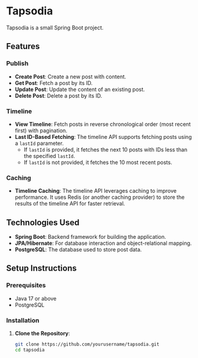 # Tapsodia

Tapsodia is a small Spring Boot project.
## Features

### Publish
- **Create Post**: Create a new post with content.
- **Get Post**: Fetch a post by its ID.
- **Update Post**: Update the content of an existing post.
- **Delete Post**: Delete a post by its ID.

### Timeline

- **View Timeline**: Fetch posts in reverse chronological order (most recent first) with pagination.
- **Last ID-Based Fetching**: The timeline API supports fetching posts using a `lastId` parameter.
   - If `lastId` is provided, it fetches the next 10 posts with IDs less than the specified `lastId`.
   - If `lastId` is not provided, it fetches the 10 most recent posts.

### Caching 
- **Timeline Caching**: The timeline API leverages caching to improve performance. It uses Redis (or another caching provider) to store the results of the timeline API for faster retrieval.
  
## Technologies Used
- **Spring Boot**: Backend framework for building the application.
- **JPA/Hibernate**: For database interaction and object-relational mapping.
- **PostgreSQL**: The database used to store post data.

## Setup Instructions

### Prerequisites
- Java 17 or above
- PostgreSQL 

### Installation

1. **Clone the Repository**:
   ```bash
   git clone https://github.com/yourusername/tapsodia.git
   cd tapsodia